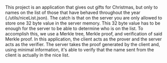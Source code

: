 This project is an application that gives out gifts for Christmas, but only to names on the list of those that have behaved throughout the year (./utils/niceList.json). The catch is that on the server you are only allowed to store one 32 byte value in the server memory. This 32 byte value has to be enough for the server to be able to determine who is on the list. To accomplish this, we use a Merkle tree, Merkle proof, and verification of said Merkle proof. In this application, the client acts as the prover and the server acts as the verifier. The server takes the proof generated by the client and, using minimal information, it's able to verify that the name sent from the client is actually in the nice list.